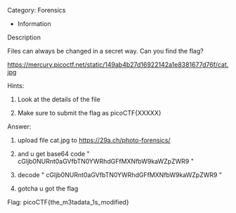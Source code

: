 Category: Forensics



- Information


Description

Files can always be changed in a secret way. Can you find the flag? 

https://mercury.picoctf.net/static/149ab4b27d16922142a1e8381677d76f/cat.jpg

Hints:

1. Look at the details of the file

2. Make sure to submit the flag as picoCTF{XXXXX}


Answer:

1. upload file cat.jpg to https://29a.ch/photo-forensics/

2. and u get base64 code " cGljb0NURnt0aGVfbTN0YWRhdGFfMXNfbW9kaWZpZWR9 "

3. decode " cGljb0NURnt0aGVfbTN0YWRhdGFfMXNfbW9kaWZpZWR9 "

4. gotcha u got the flag


Flag: picoCTF{the_m3tadata_1s_modified}

